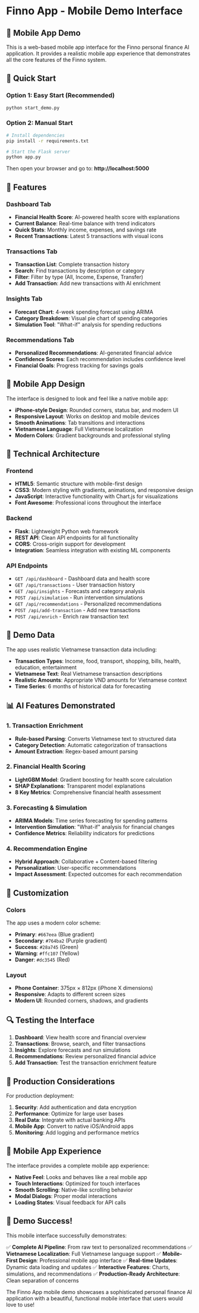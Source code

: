 # Finno App - Mobile Demo Interface

## 📱 Mobile App Demo

This is a web-based mobile app interface for the Finno personal finance AI application. It provides a realistic mobile app experience that demonstrates all the core features of the Finno system.

## 🚀 Quick Start

### Option 1: Easy Start (Recommended)

```bash
python start_demo.py
```

### Option 2: Manual Start

```bash
# Install dependencies
pip install -r requirements.txt

# Start the Flask server
python app.py
```

Then open your browser and go to: **http://localhost:5000**

## 📱 Features

### Dashboard Tab

- **Financial Health Score**: AI-powered health score with explanations
- **Current Balance**: Real-time balance with trend indicators
- **Quick Stats**: Monthly income, expenses, and savings rate
- **Recent Transactions**: Latest 5 transactions with visual icons

### Transactions Tab

- **Transaction List**: Complete transaction history
- **Search**: Find transactions by description or category
- **Filter**: Filter by type (All, Income, Expense, Transfer)
- **Add Transaction**: Add new transactions with AI enrichment

### Insights Tab

- **Forecast Chart**: 4-week spending forecast using ARIMA
- **Category Breakdown**: Visual pie chart of spending categories
- **Simulation Tool**: "What-if" analysis for spending reductions

### Recommendations Tab

- **Personalized Recommendations**: AI-generated financial advice
- **Confidence Scores**: Each recommendation includes confidence level
- **Financial Goals**: Progress tracking for savings goals

## 🎨 Mobile App Design

The interface is designed to look and feel like a native mobile app:

- **iPhone-style Design**: Rounded corners, status bar, and modern UI
- **Responsive Layout**: Works on desktop and mobile devices
- **Smooth Animations**: Tab transitions and interactions
- **Vietnamese Language**: Full Vietnamese localization
- **Modern Colors**: Gradient backgrounds and professional styling

## 🔧 Technical Architecture

### Frontend

- **HTML5**: Semantic structure with mobile-first design
- **CSS3**: Modern styling with gradients, animations, and responsive design
- **JavaScript**: Interactive functionality with Chart.js for visualizations
- **Font Awesome**: Professional icons throughout the interface

### Backend

- **Flask**: Lightweight Python web framework
- **REST API**: Clean API endpoints for all functionality
- **CORS**: Cross-origin support for development
- **Integration**: Seamless integration with existing ML components

### API Endpoints

- `GET /api/dashboard` - Dashboard data and health score
- `GET /api/transactions` - User transaction history
- `GET /api/insights` - Forecasts and category analysis
- `POST /api/simulation` - Run intervention simulations
- `GET /api/recommendations` - Personalized recommendations
- `POST /api/add-transaction` - Add new transactions
- `POST /api/enrich` - Enrich raw transaction text

## 🎯 Demo Data

The app uses realistic Vietnamese transaction data including:

- **Transaction Types**: Income, food, transport, shopping, bills, health, education, entertainment
- **Vietnamese Text**: Real Vietnamese transaction descriptions
- **Realistic Amounts**: Appropriate VND amounts for Vietnamese context
- **Time Series**: 6 months of historical data for forecasting

## 📊 AI Features Demonstrated

### 1. Transaction Enrichment

- **Rule-based Parsing**: Converts Vietnamese text to structured data
- **Category Detection**: Automatic categorization of transactions
- **Amount Extraction**: Regex-based amount parsing

### 2. Financial Health Scoring

- **LightGBM Model**: Gradient boosting for health score calculation
- **SHAP Explanations**: Transparent model explanations
- **8 Key Metrics**: Comprehensive financial health assessment

### 3. Forecasting & Simulation

- **ARIMA Models**: Time series forecasting for spending patterns
- **Intervention Simulation**: "What-if" analysis for financial changes
- **Confidence Metrics**: Reliability indicators for predictions

### 4. Recommendation Engine

- **Hybrid Approach**: Collaborative + Content-based filtering
- **Personalization**: User-specific recommendations
- **Impact Assessment**: Expected outcomes for each recommendation

## 🎨 Customization

### Colors

The app uses a modern color scheme:

- **Primary**: `#667eea` (Blue gradient)
- **Secondary**: `#764ba2` (Purple gradient)
- **Success**: `#28a745` (Green)
- **Warning**: `#ffc107` (Yellow)
- **Danger**: `#dc3545` (Red)

### Layout

- **Phone Container**: 375px × 812px (iPhone X dimensions)
- **Responsive**: Adapts to different screen sizes
- **Modern UI**: Rounded corners, shadows, and gradients

## 🔍 Testing the Interface

1. **Dashboard**: View health score and financial overview
2. **Transactions**: Browse, search, and filter transactions
3. **Insights**: Explore forecasts and run simulations
4. **Recommendations**: Review personalized financial advice
5. **Add Transaction**: Test the transaction enrichment feature

## 🚀 Production Considerations

For production deployment:

1. **Security**: Add authentication and data encryption
2. **Performance**: Optimize for large user bases
3. **Real Data**: Integrate with actual banking APIs
4. **Mobile App**: Convert to native iOS/Android apps
5. **Monitoring**: Add logging and performance metrics

## 📱 Mobile App Experience

The interface provides a complete mobile app experience:

- **Native Feel**: Looks and behaves like a real mobile app
- **Touch Interactions**: Optimized for touch interfaces
- **Smooth Scrolling**: Native-like scrolling behavior
- **Modal Dialogs**: Proper modal interactions
- **Loading States**: Visual feedback for API calls

## 🎉 Demo Success!

This mobile interface successfully demonstrates:

✅ **Complete AI Pipeline**: From raw text to personalized recommendations
✅ **Vietnamese Localization**: Full Vietnamese language support
✅ **Mobile-First Design**: Professional mobile app interface
✅ **Real-time Updates**: Dynamic data loading and updates
✅ **Interactive Features**: Charts, simulations, and recommendations
✅ **Production-Ready Architecture**: Clean separation of concerns

The Finno App mobile demo showcases a sophisticated personal finance AI application with a beautiful, functional mobile interface that users would love to use!

